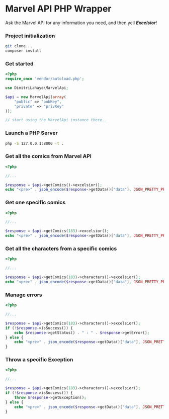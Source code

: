 # Marvel API PHP Wrapper

Ask the Marvel API for any information you need, and then yell ***Excelsior***!

### Project initialization
```bash
git clone...
composer install
```

### Get started
```php
<?php
require_once 'vendor/autoload.php';

use DimitriLahaye\MarvelApi;

$api = new MarvelApi(array(
	"public" => "pubKey",
	"private" => "privKey"
));

// start using the MarvelApi instance there..
```

### Launch a PHP Server
```bash
php -S 127.0.0.1:8000 -t .
```

### Get all the comics from Marvel API
```php
<?php

//...

$response = $api->getComics()->excelsior();
echo "<pre>" . json_encode($response->getData()["data"], JSON_PRETTY_PRINT) . "</pre>";
```

### Get one specific comics
```php
<?php

//...

$response = $api->getComics(183)->excelsior();
echo "<pre>" . json_encode($response->getData()["data"], JSON_PRETTY_PRINT) . "</pre>";
```

### Get all the characters from a specific comics
```php
<?php

//...

$response = $api->getComics(183)->characters()->excelsior();
echo "<pre>" . json_encode($response->getData()["data"], JSON_PRETTY_PRINT) . "</pre>";
```

### Manage errors
```php
<?php

//...

$response = $api->getComics(183)->characters()->excelsior();
if (!$response->isSuccess()) {
	echo $response->getStatus() . " : " . $response->getError();
} else {
	echo "<pre>" . json_encode($response->getData()["data"], JSON_PRETTY_PRINT) . "</pre>";
}
```

### Throw a specific Exception
```php
<?php

//...

$response = $api->getComics(183)->characters()->excelsior();
if (!$response->isSuccess()) {
	throw $response->getException();
} else {
	echo "<pre>" . json_encode($response->getData()["data"], JSON_PRETTY_PRINT) . "</pre>";
}
```
